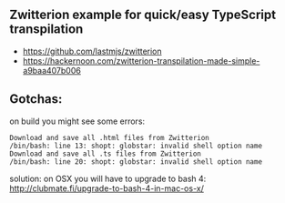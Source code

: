 ## Zwitterion example for quick/easy TypeScript transpilation


- https://github.com/lastmjs/zwitterion
- https://hackernoon.com/zwitterion-transpilation-made-simple-a9baa407b006

## Gotchas: 


on build you might see some errors: 

```
Download and save all .html files from Zwitterion
/bin/bash: line 13: shopt: globstar: invalid shell option name
Download and save all .ts files from Zwitterion
/bin/bash: line 20: shopt: globstar: invalid shell option name
```

solution: on OSX you will have to upgrade to bash 4: http://clubmate.fi/upgrade-to-bash-4-in-mac-os-x/
